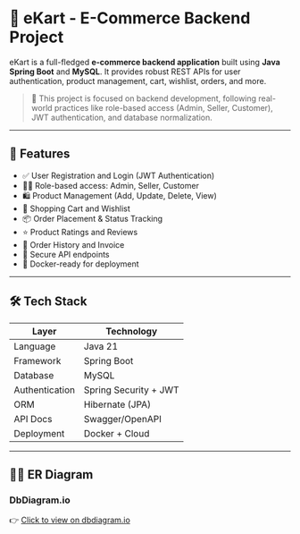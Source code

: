 # 🛒 eKart - E-Commerce Backend Project

eKart is a full-fledged **e-commerce backend application** built using **Java Spring Boot** and **MySQL**. It provides robust REST APIs for user authentication, product management, cart, wishlist, orders, and more.

> 🚀 This project is focused on backend development, following real-world practices like role-based access (Admin, Seller, Customer), JWT authentication, and database normalization.

---

## 📌 Features

- ✅ User Registration and Login (JWT Authentication)
- 👨‍💼 Role-based access: Admin, Seller, Customer
- 🛍️ Product Management (Add, Update, Delete, View)
- 🛒 Shopping Cart and Wishlist
- 📦 Order Placement & Status Tracking
- ⭐ Product Ratings and Reviews
- 🧾 Order History and Invoice
- 🔐 Secure API endpoints
- 🐳 Docker-ready for deployment

---

## 🛠️ Tech Stack

| Layer          | Technology            |
|----------------|-----------------------|
| Language       | Java 21               |
| Framework      | Spring Boot           |
| Database       | MySQL                 |
| Authentication | Spring Security + JWT |
| ORM            | Hibernate (JPA)       |
| API Docs       | Swagger/OpenAPI       |
| Deployment     | Docker + Cloud        |

---

## 🧑‍💻 ER Diagram

### DbDiagram.io
👉 [Click to view on dbdiagram.io](https://dbdiagram.io/d/Ekart-687e68a4f413ba3508ec9163)

